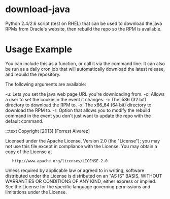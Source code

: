 download-java
=============

Python 2.4/2.6 script (test on RHEL) that can be used to download the java RPMs from Oracle's website, then rebuild the repo so the RPM is available.

Usage Example
=============

You can include this as a function, or call it via the command line. It can also be run as a daily cron job that will automatically download the latest release, and rebuild the repository.

 The following arguments are available:

-u: Lets you set the java web page URL you're downloading from.
-c: Allows a user to set the cookie in the event it changes.
-i: The i586 (32 bit) directory to download the RPM to.
-x: The x86_64 (64 bit) directory to download the RPM to.
-r: Option that allows you to modify the rebuild command in the event you don't just want to update the repo with the default command.

   :::text
   Copyright [2013] [Forrest Alvarez]

   Licensed under the Apache License, Version 2.0 (the "License");
   you may not use this file except in compliance with the License.
   You may obtain a copy of the License at

       http://www.apache.org/licenses/LICENSE-2.0

   Unless required by applicable law or agreed to in writing, software
   distributed under the License is distributed on an "AS IS" BASIS,
   WITHOUT WARRANTIES OR CONDITIONS OF ANY KIND, either express or implied.
   See the License for the specific language governing permissions and
   limitations under the License.
